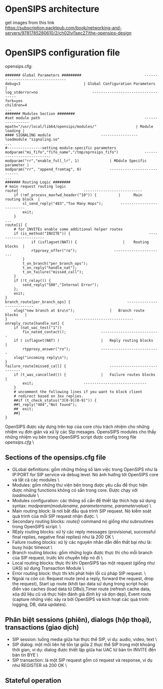 # OpenSIPS architecture
get images from this link
https://subscription.packtpub.com/book/networking-and-servers/9781785280610/2/ch02lvl1sec27/the-opensips-design

# OpenSIPS configuration file 
opensips.cfg: 
```
####### Global Parameters #########                             ----------------------------------
debug=3								| Global Configuration Parameters |
log_stderror=no							-----------------------------------
fork=yes
children=4
...
####### Modules Section ########
#set module path                                                -----------------
mpath="/usr/local/lib64/opensips/modules/"           		| Module loading |
#### SIGNALING module						-----------------
loadmodule "signaling.so"
...
#----------------setting module-specific parameters
modparam("mi_fifo","fifo_name","/tmp/oprnsips_fifo")            ---------------------------
modparam("rr","enable_full_lr", 1)				| MOdule Specific parameter |
modparam("rr", "append_fromtag", 0)				----------------------------
...
####### Routing Logic ########
# main request routing logic
route{								---------------------------
	if (!mf_process_maxfwd_header("10")) {  		|      Main routing block  |
		sl_send_reply("483","Too Many Hops");		 --------------------------
		exit;
	}
...
route[1] {
	# for INVITEs enable some additional helper routes
	if (is_method("INVITE")) {                                    ----------------------		
			if (isflagset(NAT)) {		              |    Routing blocks  |
			rtpproxy_offer("ro");			      -----------------------
		}
		t_on_branch("per_branch_ops");
		t_on_reply("handle_nat");
		t_on_failure("missed_call");
	}
	if (!t_relay()) {
		send_reply("500","Internal Error");
	};
	exit;
}
branch_route[per_branch_ops] {                     		---------------------------
	xlog("new branch at $ru\n");				|   Branch route blocks   |
}								---------------------------
onreply_route[handle_nat] {
	if (nat_uac_test("1"))
		fix_nated_contact();				---------------------------
	if ( isflagset(NAT) )					|   Reply routing blocks   |
		rtpproxy_answer("ro");				---------------------------
	xlog("incoming reply\n");
}
failure_route[missed_call] {					-----------------------------
	if (t_was_cancelled()) {				|   Failure routes blocks   |
		exit;						-----------------------------
	}
	# uncomment the following lines if you want to block client 
	# redirect based on 3xx replies.
	##if (t_check_status("3[0-9][0-9]")) {
	##t_reply("404","Not found");
	##	exit;
	##}	
}
```
OpenSIPS được xây dựng trên top của core chịu trách nhiệm cho những nhiệm vụ đơn giản và xử lý các SIp mesages.
OpensSIPS modules cho thấy những nhiệm vụ bên trong OpenSIPS script được config trong file *opensips.cfg* \
## Sections of the opensips.cfg file
- GLobal definitions: gồm những thông số làm việc trong OpenSIPS như là IP:PORT for SIP service và debug level. Nó ảnh hướng tới OpenSIPS core và tất cả các modules \
- Modules: gồm những thư viện bên trong được yêu cầu để thực hiện được những functions không có sẵn trong core. Được chạy với *loadmodule* \
- Modules configuration: các thông số cần để thiết lập thích hợp sử dụng syntax: 
  *modparam(modulename, parametername, parametervalue)* \
- Main routing block: là nơi bắt đầu quá trình SIP request. Nó kiểm soát quá trình của mỗi SIP request nhận được. \
- Secondary routing blocks: *route()* command nó giống như subroutines trong OpenSIPS script. \
- REply routing blocks: xử lý các reply messages (provisional, successful final replies, negative final replies) như là 200 OK \
- Failure routing blocks: xử lý các nguyên nhân dẫn đến thất bại như là: busy hoặc timeout \
- Branch routing blocks: gồm những logix được thực thi cho mỗi branch của SIP request, trước khi chuyển tiếp nó đi \
- Local routing blocks: thực thi khi OpenSIPS tạo một request (giống như UAS) sử dụng Transaction Module \
- Error routing block: thực thi khi phát hiện lỗi cú pháp SIP request. \
- Ngoài ra còn có: Request route (end a reply, forward the request, drop the request), Start up route (khởi tạo data sử dụng trong script hoặc điền vào caches (load data từ DBs)),Timer route (refresh cache data, xóa dữ liệu cũ và thực hiện đánh giá định kỳ và dọn dẹp),  Event route (capture những việc xảy ra bởi OpenSIPS và kích hoạt các quá trình: logging, DB, data updates). 
## Phân biệt sessions (phiên), dialogs (hộp thoại), transactions (giao dịch) 
- SIP session: luồng media giữa hai thực thể SIP, ví dụ: audio, video, text \
- SIP dialog: một mối liên hệ tồn tại giữa 2 thực thể SIP trong một khoảng thời gian, ví dụ: dialog được thiết lập giữa hai UAC từ bản tin INVITE đến bản tin BYE \
- SIP transaction: là một SIP request gồm có request và response, ví dụ như REGISTER và 200 OK \ 
## Stateful operation



